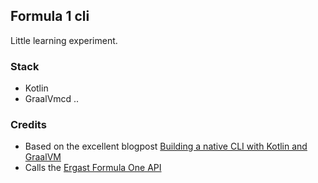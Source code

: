 ## Formula 1 cli

Little learning experiment.

### Stack
- Kotlin
- GraalVmcd ..

### Credits
- Based on the excellent blogpost [Building a native CLI with Kotlin and GraalVM](https://dev.to/viniciusccarvalho/building-a-native-cli-with-kotlin-and-graalvm-55ee)
- Calls the [Ergast Formula One API](http://ergast.com/mrd/)
